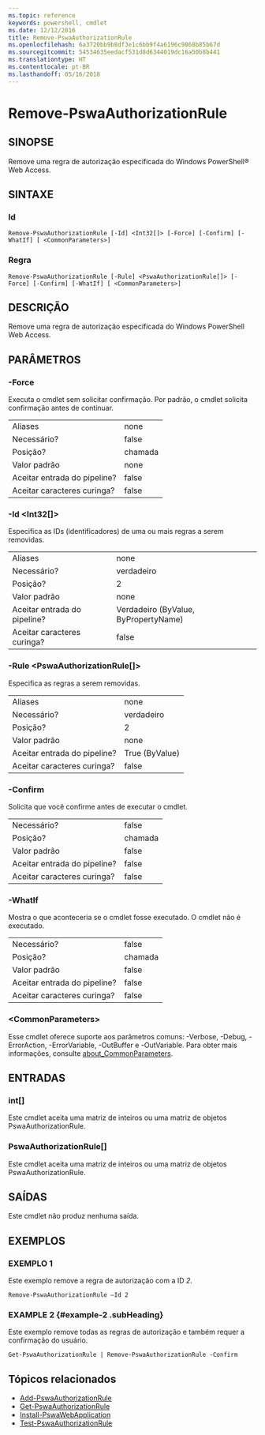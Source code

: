 ```yaml
---
ms.topic: reference
keywords: powershell, cmdlet
ms.date: 12/12/2016
title: Remove-PswaAuthorizationRule
ms.openlocfilehash: 6a3720bb9b8df3e1c6bb9f4a6196c9868b85b67d
ms.sourcegitcommit: 54534635eedacf531d8d6344019dc16a50b8b441
ms.translationtype: HT
ms.contentlocale: pt-BR
ms.lasthandoff: 05/16/2018
---
```

# <a name="remove-pswaauthorizationrule"></a>Remove-PswaAuthorizationRule

## <a name="synopsis"></a>SINOPSE

Remove uma regra de autorização especificada do Windows PowerShell® Web Access.

## <a name="syntax"></a>SINTAXE

### <a name="id"></a>Id
```
Remove-PswaAuthorizationRule [-Id] <Int32[]> [-Force] [-Confirm] [-WhatIf] [ <CommonParameters>]
```

### <a name="rule"></a>Regra
```
Remove-PswaAuthorizationRule [-Rule] <PswaAuthorizationRule[]> [-Force] [-Confirm] [-WhatIf] [ <CommonParameters>]
```

## <a name="description"></a>DESCRIÇÃO

Remove uma regra de autorização especificada do Windows PowerShell Web Access.

## <a name="parameters"></a>PARÂMETROS

### <a name="-force"></a>-Force

Executa o cmdlet sem solicitar confirmação. Por padrão, o cmdlet solicita confirmação antes de continuar.

|||
|-|-|
| Aliases                              | none                                 |
| Necessário?                            | false                                |
| Posição?                            | chamada                                |
| Valor padrão                        | none                                 |
| Aceitar entrada do pipeline?               | false                                |
| Aceitar caracteres curinga?          | false                                |

### <a name="-id-ltint32gt"></a>-Id &lt;Int32\[\]&gt;

Especifica as IDs (identificadores) de uma ou mais regras a serem removidas.

|||
|-|-|
| Aliases                              | none                                 |
| Necessário?                            | verdadeiro                                 |
| Posição?                            | 2                                    |
| Valor padrão                        | none                                 |
| Aceitar entrada do pipeline?               | Verdadeiro (ByValue, ByPropertyName)       |
| Aceitar caracteres curinga?          | false                                |

### <a name="-rule-ltpswaauthorizationrulegt"></a>-Rule &lt;PswaAuthorizationRule\[\]&gt;

Especifica as regras a serem removidas.

|||
|-|-|
| Aliases                              | none                                 |
| Necessário?                            | verdadeiro                                 |
| Posição?                            | 2                                    |
| Valor padrão                        | none                                 |
| Aceitar entrada do pipeline?               | True (ByValue)                       |
| Aceitar caracteres curinga?          | false                                |

### <a name="-confirm"></a>-Confirm

Solicita que você confirme antes de executar o cmdlet.

|||
|-|-|
| Necessário?                            | false                                |
| Posição?                            | chamada                                |
| Valor padrão                        | false                                |
| Aceitar entrada do pipeline?               | false                                |
| Aceitar caracteres curinga?          | false                                |

### <a name="-whatif"></a>-WhatIf

Mostra o que aconteceria se o cmdlet fosse executado. O cmdlet não é executado.

|||
|-|-|
| Necessário?                            | false                                |
| Posição?                            | chamada                                |
| Valor padrão                        | false                                |
| Aceitar entrada do pipeline?               | false                                |
| Aceitar caracteres curinga?          | false                                |

### <a name="ltcommonparametersgt"></a>&lt;CommonParameters&gt;

Esse cmdlet oferece suporte aos parâmetros comuns: -Verbose, -Debug, -ErrorAction, -ErrorVariable, -OutBuffer e -OutVariable.
Para obter mais informações, consulte [about_CommonParameters](http://go.microsoft.com/fwlink/p/?LinkID=113216).

## <a name="inputs"></a>ENTRADAS

### <a name="int"></a>int\[\]

Este cmdlet aceita uma matriz de inteiros ou uma matriz de objetos PswaAuthorizationRule.

### <a name="pswaauthorizationrule"></a>PswaAuthorizationRule\[\]

Este cmdlet aceita uma matriz de inteiros ou uma matriz de objetos PswaAuthorizationRule.

## <a name="outputs"></a>SAÍDAS

Este cmdlet não produz nenhuma saída.

## <a name="examples"></a>EXEMPLOS

### <a name="example-1"></a>EXEMPLO 1

Este exemplo remove a regra de autorização com a ID *2*.

```
Remove-PswaAuthorizationRule –Id 2
```

### <a name="example-2-example-2-subheading"></a>EXAMPLE 2 {#example-2 .subHeading}

Este exemplo remove todas as regras de autorização e também requer a confirmação do usuário.

```
Get-PswaAuthorizationRule | Remove-PswaAuthorizationRule -Confirm
```

## <a name="related-topics"></a>Tópicos relacionados

- [Add-PswaAuthorizationRule](add-pswaauthorizationrule.md)
- [Get-PswaAuthorizationRule](get-pswaauthorizationrule.md)
- [Install-PswaWebApplication](install-pswawebapplication.md)
- [Test-PswaAuthorizationRule](test-pswaauthorizationrule.md)